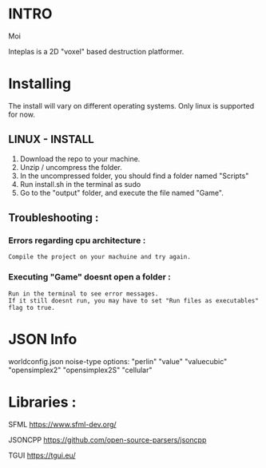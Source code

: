 # INTRO

Moi


Inteplas is a 2D "voxel" based destruction platformer.


# Installing
The install will vary on different operating systems. Only linux is supported
for now.
## LINUX - INSTALL
1) Download the repo to your machine.
2) Unzip / uncompress the folder.
3) In the uncompressed folder, you should find a folder named "Scripts"
4) Run install.sh in the terminal as sudo
5) Go to the "output" folder, and execute the file named "Game".

## Troubleshooting : 
### Errors regarding cpu architecture :
    Compile the project on your machuine and try again.

### Executing "Game" doesnt open a folder :
    Run in the terminal to see error messages.
    If it still doesnt run, you may have to set "Run files as executables" flag to true.


# JSON Info
worldconfig.json
noise-type options:
    "perlin"
    "value"
    "valuecubic"
    "opensimplex2"
    "opensimplex2S"
    "cellular"



# Libraries : 
SFML https://www.sfml-dev.org/

JSONCPP https://github.com/open-source-parsers/jsoncpp

TGUI https://tgui.eu/